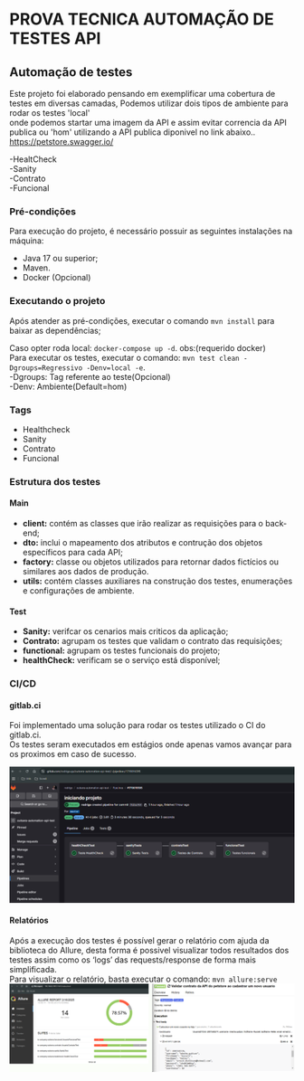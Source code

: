 # PROVA TECNICA AUTOMAÇÃO DE TESTES API


## Automação de testes

Este projeto foi elaborado pensando em exemplificar uma cobertura de testes em diversas camadas, Podemos utilizar dois tipos de ambiente para rodar os testes 'local'<br> 
onde podemos startar uma imagem da API e assim evitar correncia da API publica ou 'hom' utilizando a API publica diponivel no link abaixo..<br>
https://petstore.swagger.io/


-HealtCheck<br>
-Sanity<br>
-Contrato<br>
-Funcional<br>


### Pré-condições

Para execução do projeto, é necessário possuir as seguintes instalações na máquina:
- Java 17 ou superior;
- Maven.
- Docker (Opcional)

### Executando o projeto
Após atender as pré-condições, executar o comando `mvn install` para baixar as dependências;

Caso opter roda local: `docker-compose up -d`. obs:(requerido docker)<br>
Para executar os testes, executar o comando: `mvn test clean -Dgroups=Regressivo -Denv=local -e`.<br>
-Dgroups: Tag referente ao teste(Opcional)<br> 
-Denv: Ambiente(Default=hom)<br>

### Tags
- Healthcheck
- Sanity
- Contrato
- Funcional

### Estrutura dos testes

#### Main
- **client:** contém as classes que irão realizar as requisições para o back-end;
- **dto:** inclui o mapeamento dos atributos e contrução dos objetos específicos para cada API;
- **factory:** classe ou objetos utilizados para retornar dados fictícios ou similares aos dados de produção.
- **utils:** contém classes auxiliares na construção dos testes, enumerações e configurações de ambiente.


#### Test
- **Sanity:** verifcar os cenarios mais criticos da aplicação;
- **Contrato:** agrupam os testes que validam o contrato das requisições;
- **functional:** agrupam os testes funcionais do projeto;
- **healthCheck:** verificam se o serviço está disponível;

### CI/CD

#### gitlab.ci
Foi implementado uma soluçâo para rodar os testes utilizado o CI do gitlab.ci.<br>
Os testes seram executados em estágios onde apenas vamos avançar para os proximos em caso de sucesso.

![img_1.png](img_1.png)

#### Relatórios
Após a execução dos testes é possível gerar o relatório com ajuda da biblioteca do Allure, desta forma é possivel visualizar todos resultados dos testes assim como os ‘logs’ das requests/response de forma mais simplificada.<br>
Para visualizar o relatório, basta executar o comando: `mvn allure:serve`<br>
![img.png](img.png)